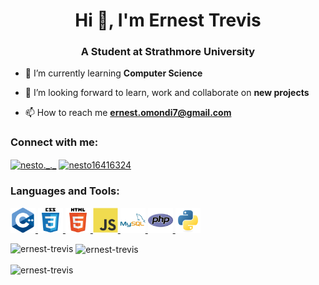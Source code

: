 <h1 align="center">Hi 👋, I'm Ernest Trevis</h1>
<h3 align="center">A Student at Strathmore University</h3>

- 🌱 I’m currently learning **Computer Science**

- 👯 I’m looking forward to learn, work and collaborate on **new projects**

- 📫 How to reach me **ernest.omondi7@gmail.com**

<h3 align="left">Connect with me:</h3>
<p align="left">
<a href="https://instagram.com/nesto._._" target="blank"><img align="center" src="https://raw.githubusercontent.com/rahuldkjain/github-profile-readme-generator/master/src/images/icons/Social/instagram.svg" alt="nesto._._" height="30" width="40" /></a>
<a href="https://twitter.com/nesto16416324" target="blank"><img align="center" src="https://raw.githubusercontent.com/rahuldkjain/github-profile-readme-generator/master/src/images/icons/Social/twitter.svg" alt="nesto16416324" height="30" width="40" /></a>
</p>

<h3 align="left">Languages and Tools:</h3>
<p align="left"> <a href="https://www.w3schools.com/cpp/" target="_blank" rel="noreferrer"> <img src="https://raw.githubusercontent.com/devicons/devicon/master/icons/cplusplus/cplusplus-original.svg" alt="cplusplus" width="40" height="40"/> </a> <a href="https://www.w3schools.com/css/" target="_blank" rel="noreferrer"> <img src="https://raw.githubusercontent.com/devicons/devicon/master/icons/css3/css3-original-wordmark.svg" alt="css3" width="40" height="40"/> </a> <a href="https://www.w3.org/html/" target="_blank" rel="noreferrer"> <img src="https://raw.githubusercontent.com/devicons/devicon/master/icons/html5/html5-original-wordmark.svg" alt="html5" width="40" height="40"/> </a> <a href="https://developer.mozilla.org/en-US/docs/Web/JavaScript" target="_blank" rel="noreferrer"> <img src="https://raw.githubusercontent.com/devicons/devicon/master/icons/javascript/javascript-original.svg" alt="javascript" width="40" height="40"/> </a> <a href="https://www.mysql.com/" target="_blank" rel="noreferrer"> <img src="https://raw.githubusercontent.com/devicons/devicon/master/icons/mysql/mysql-original-wordmark.svg" alt="mysql" width="40" height="40"/> </a> <a href="https://www.php.net" target="_blank" rel="noreferrer"> <img src="https://raw.githubusercontent.com/devicons/devicon/master/icons/php/php-original.svg" alt="php" width="40" height="40"/> </a> <a href="https://www.python.org" target="_blank" rel="noreferrer"> <img src="https://raw.githubusercontent.com/devicons/devicon/master/icons/python/python-original.svg" alt="python" width="40" height="40"/> </a> </p>

<p><img align="left" src="https://github-readme-stats.vercel.app/api/top-langs?username=ernest-trevis&show_icons=true&locale=en&layout=compact" alt="ernest-trevis" /></p>

<p>&nbsp;<img align="center" src="https://github-readme-stats.vercel.app/api?username=ernest-trevis&show_icons=true&locale=en" alt="ernest-trevis" /></p>

<p><img align="center" src="https://github-readme-streak-stats.herokuapp.com/?user=ernest-trevis&" alt="ernest-trevis" /></p>
